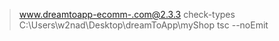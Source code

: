 
> www.dreamtoapp-ecomm-.com@2.3.3 check-types C:\Users\w2nad\Desktop\dreamToApp\myShop
> tsc --noEmit

